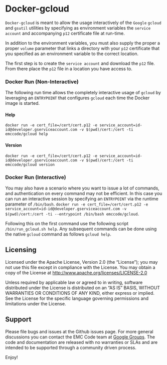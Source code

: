 Docker-gcloud
=============
```Docker-gcloud``` is meant to allow the usage interactively of the ```Google``` ```gcloud``` and ```gsutil``` utilities by specifying as environment variables the ```service account``` and accompanying ```p12``` certificate file at run-time.

In addition to the environment variables, you must also supply the proper a proper ```volume``` parameter that links a directory with your ```p12``` certificate that you specified as an environment variable to the correct location.

The first step is to create the ```service account``` and download the ```p12``` file.  From there place the ```p12``` file in a location you have access to.

### Docker Run (Non-Interactive)
The following run time allows the completely interactive usage of ```gcloud``` by leveraging an ```ENTRYPOINT``` that configures ```gcloud``` each time the Docker image is started.

#### Help
```docker run -e cert_file=/cert/cert.p12 -e service_account=id-id@developer.gserviceaccount.com -v $(pwd)/cert:/cert -ti emccode/gcloud help```

#### Version
```docker run -e cert_file=/cert/cert.p12 -e service_account=id-id@developer.gserviceaccount.com -v $(pwd)/cert:/cert -ti emccode/gcloud version```


### Docker Run (Interactive)
You may also have a scenario where you want to issue a lot of commands, and authentication on every command may not be efficient.  In this case you can run an interactive session by specifying an ```ENTRYPOINT``` via the runtime parameter of ```/bin/bash```.
```docker run -e cert_file=/cert/cert.p12 -e service_account=id-id@developer.gserviceaccount.com -v $(pwd)/cert:/cert -ti --entrypoint /bin/bash emccode/gcloud```.

Following this on the first command use the following script ```/bin/run_gcloud.sh help```.  Any subsequent commands can be done using the native ```gcloud``` command as follows ```gcloud help```.




Licensing
---------
Licensed under the Apache License, Version 2.0 (the “License”); you may not use this file except in compliance with the License. You may obtain a copy of the License at <http://www.apache.org/licenses/LICENSE-2.0>

Unless required by applicable law or agreed to in writing, software distributed under the License is distributed on an “AS IS” BASIS, WITHOUT WARRANTIES OR CONDITIONS OF ANY KIND, either express or implied. See the License for the specific language governing permissions and limitations under the License.

Support
-------
Please file bugs and issues at the Github issues page. For more general discussions you can contact the EMC Code team at <a href="https://groups.google.com/forum/#!forum/emccode-users">Google Groups</a>. The code and documentation are released with no warranties or SLAs and are intended to be supported through a community driven process.


Enjoy!

